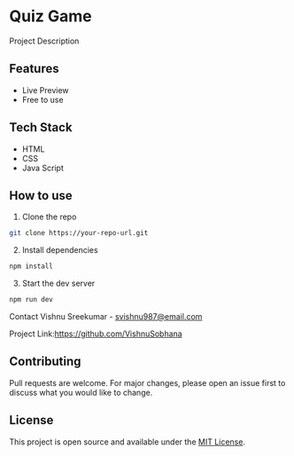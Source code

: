 
# Quiz Game 
Project Description

## Features
- Live Preview
- Free to use

## Tech Stack
- HTML
- CSS
- Java Script

## How to use
1. Clone the repo
``` bash
git clone https://your-repo-url.git
```

2. Install dependencies
``` bash
npm install
```

3. Start the dev server
``` bash
npm run dev
```
Contact
Vishnu Sreekumar - svishnu987@email.com

Project Link:https://github.com/VishnuSobhana

## Contributing
Pull requests are welcome. For major changes, please open an issue first to discuss what you would like to change.

## License
This project is open source and available under the [MIT License](LICENSE).
